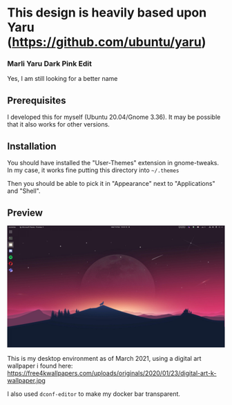 # This design is heavily based upon Yaru (https://github.com/ubuntu/yaru)

### Marli Yaru Dark Pink Edit

Yes, I am still looking for a better name

## Prerequisites

I developed this for myself (Ubuntu 20.04/Gnome 3.36). It may be possible that it also works for other versions.

## Installation

You should have installed the "User-Themes" extension in gnome-tweaks.
In my case, it works fine putting this directory into `~/.themes`

Then you should be able to pick it in "Appearance" next to "Applications" and "Shell".  

## Preview

![Preview Image](https://github.com/JavaLangMarlon/marli-yaru-dark-edited-pink/blob/main/preview.png?raw=true)

This is my desktop environment as of March 2021, using a digital art wallpaper i found here: https://free4kwallpapers.com/uploads/originals/2020/01/23/digital-art-k-wallpaper.jpg

I also used `dconf-editor` to make my docker bar transparent.

